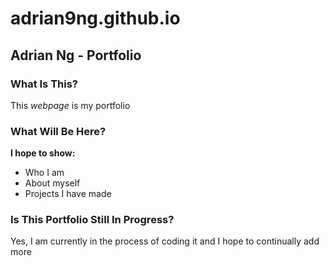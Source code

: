 # adrian9ng.github.io
## Adrian Ng - Portfolio

### What Is This?

This *webpage* is my portfolio

### What Will Be Here?

**I hope to show:**
- Who I am
- About myself
- Projects I have made

### Is This Portfolio Still In Progress?

Yes, I am currently in the process of coding it and I hope to continually add more